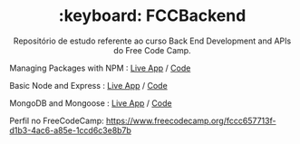 <h1 align="center">:keyboard: FCCBackend</h1>
<p align="center">Repositório de estudo referente ao curso Back End Development and APIs do Free Code Camp.</p>
<p align="left">Managing Packages with NPM : <a href="https://boilerplate-npm.arthur-diesel.repl.co">Live App</a> / <a href="https://replit.com/@Arthur-Diesel/boilerplate-npm?v=1"> Code </a></p>
<p align="left">Basic Node and Express : <a href="https://boilerplate-express-1.arthur-diesel.repl.co">Live App</a> / <a href="https://replit.com/@Arthur-Diesel/boilerplate-express?v=1"> Code </a></p>
<p align="left">MongoDB and Mongoose : <a href="https://boilerplate-mongomongoose-1.arthur-diesel.repl.co">Live App</a> / <a href="https://replit.com/@Arthur-Diesel/boilerplate-mongomongoose-1#.replit"> Code </a></p>
<p align="left">Perfil no FreeCodeCamp: <a href="https://www.freecodecamp.org/fccc657713f-d1b3-4ac6-a85e-1ccd6c3e8b7b"> https://www.freecodecamp.org/fccc657713f-d1b3-4ac6-a85e-1ccd6c3e8b7b </a> </p>
